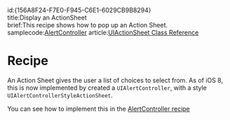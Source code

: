 id:{156A8F24-F7E0-F945-C6E1-6029CB9B8294}  
title:Display an ActionSheet  
brief:This recipe shows how to pop up an Action Sheet.  
samplecode:[AlertController](https://github.com/xamarin/recipes/tree/master/ios/standard_controls/alertcontroller)
article:[UIActionSheet Class Reference](https://developer.apple.com/library/ios/#documentation/UIKit/Reference/UIActionSheet_Class/Reference/Reference.html)  

<a name="Recipe" class="injected"></a>


# Recipe

An Action Sheet gives the user a list of choices to select from. As of iOS 8, this is now implemented by created a `UIAlertController`, with a style `UIAlertControllerStyleActionSheet`.


You can see how to implement this in the [AlertController recipe](/recipes/ios/standard_controls/alertcontroller/#ActionSheet_Alert)
